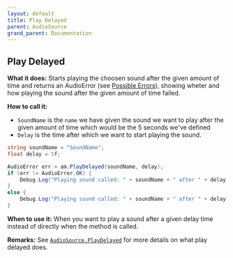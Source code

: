 ```yaml
---
layout: default
title: Play Delayed
parent: AudioSource
grand_parent: Documentation
---
```


## Play Delayed
**What it does:**
Starts playing the choosen sound after the given amount of time and returns an AudioError (see [Possible Errors](https://mathewhdyt.github.io/Unity-Audio-Manager/docs/documentation/index/#possible-errors)), showing wheter and how playing the sound after the given amount of time failed.

**How to call it:**
- ```SoundName``` is the ```name``` we have given the sound we want to play after the given amount of time which would be the 5 seconds we've defined
- ```Delay``` is the time after which we want to start playing the sound.

```csharp
string soundName = "SoundName";
float delay = 5f;

AudioError err = am.PlayDelayed(soundName, delay);
if (err != AudioError.OK) {
    Debug.Log("Playing sound called: " + soundName + " after " + delay.ToString("0.00") + " seconds failed with error id: " + err);
}
else {
    Debug.Log("Playing sound called: " + soundName + " after " + delay.ToString("0.00") + " seconds succesfull");
}
```

**When to use it:**
When you want to play a sound after a given delay time instead of directly when the method is called.

**Remarks:**
See [```AudioSource.PlayDelayed```](https://docs.unity3d.com/ScriptReference/AudioSource.PlayDelayed.html) for more details on what play delayed does.
